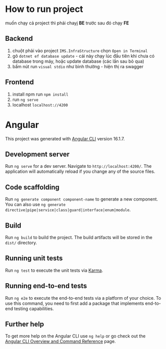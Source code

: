 # How to run project
muốn chạy cả project thì phải chayj **BE** trước sau đó chạy **FE**
## Backend
1. chuột phải vào project `IMS.InfraStructure` chọn `Open in Terminal`
2. gõ `dotnet ef database update` - cái này chạy lúc đầu tiên khi chưa có database trong máy, hoặc update database (các lần sau bỏ qua)
3. bấm nút run `visual stdio` như bình thường - hiện thị ra swagger
## Frontend
1. install npm run `npm install`
2. run `ng serve`
3. localhost `localhost://4200` 



# Angular

This project was generated with [Angular CLI](https://github.com/angular/angular-cli) version 16.1.7.

## Development server

Run `ng serve` for a dev server. Navigate to `http://localhost:4200/`. The application will automatically reload if you change any of the source files.

## Code scaffolding

Run `ng generate component component-name` to generate a new component. You can also use `ng generate directive|pipe|service|class|guard|interface|enum|module`.

## Build

Run `ng build` to build the project. The build artifacts will be stored in the `dist/` directory.

## Running unit tests

Run `ng test` to execute the unit tests via [Karma](https://karma-runner.github.io).

## Running end-to-end tests

Run `ng e2e` to execute the end-to-end tests via a platform of your choice. To use this command, you need to first add a package that implements end-to-end testing capabilities.

## Further help

To get more help on the Angular CLI use `ng help` or go check out the [Angular CLI Overview and Command Reference](https://angular.io/cli) page.
